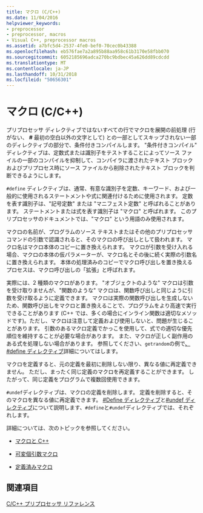 ```yaml
---
title: マクロ (C/C++)
ms.date: 11/04/2016
helpviewer_keywords:
- preprocessor
- preprocessor, macros
- Visual C++, preprocessor macros
ms.assetid: a7bfc5d4-2537-4fe0-bef0-70cec0b43388
ms.openlocfilehash: eb576fae7a2a895b88aa958c61b3170e58fbb070
ms.sourcegitcommit: 6052185696adca270bc9bdbec45a626dd89cdcdd
ms.translationtype: MT
ms.contentlocale: ja-JP
ms.lasthandoff: 10/31/2018
ms.locfileid: "50656301"
---
```

# <a name="macros-cc"></a>マクロ (C/C++)
プリプロセッサ ディレクティブではないすべての行でマクロを展開の前処理 (行がない、 **#** 最初の空白以外の文字として) との一部としてスキップされない一部のディレクティブの部分で、条件付きコンパイルします。 "条件付きコンパイル" ディレクティブは、定数式または識別子をテストすることによってソース ファイルの一部のコンパイルを抑制して、コンパイラに渡されたテキスト ブロックおよびプリプロセス時にソース ファイルから削除されたテキスト ブロックを判断できるようにします。

`#define` ディレクティブは、通常、有意な識別子を定数、キーワード、および一般的に使用されるステートメントや式に関連付けるために使用されます。 定数を表す識別子は、"記号定数" または "マニフェスト定数" と呼ばれることがあります。 ステートメントまたは式を表す識別子は "マクロ" と呼ばれます。 このプリプロセッサのドキュメントでは、"マクロ" という用語のみ使用されます。

マクロの名前が、プログラムのソース テキストまたはその他のプリプロセッサ コマンドの引数で認識されると、そのマクロの呼び出しとして扱われます。 マクロ名はマクロ本体のコピーに置き換えられます。 マクロが引数を受け入れる場合、マクロの本体の仮パラメーターが、マクロ名とその後に続く実際の引数名に置き換えられます。 本体の処理済みのコピーでマクロ呼び出しを置き換えるプロセスは、マクロ呼び出しの「拡張」と呼ばれます。

実際には、2 種類のマクロがあります。 "オブジェクトのような" マクロは引数を受け取りませんが、"関数のような" マクロは、関数呼び出しと同じように引数を受け取るように定義できます。 マクロは実際の関数呼び出しを生成しないため、関数呼び出しをマクロと置き換えることで、プログラムをより高速で実行できることがあります  (C++ では、多くの場合にインライン関数は適切なメソッドです)。ただし、マクロは注意して定義および使用しないと、問題が生じることがあります。 引数のあるマクロ定義でかっこを使用して、式での適切な優先順位を維持することが必要な場合があります。 また、マクロが正しく副作用のある式を処理しない場合があります。 参照してください、`getrandom`の例で[、#define ディレクティブ](../preprocessor/hash-define-directive-c-cpp.md)詳細についてはします。

マクロを定義すると、元の定義を最初に削除しない限り、異なる値に再定義できません。 ただし、まったく同じ定義のマクロを再定義することができます。 したがって、同じ定義をプログラムで複数回使用できます。

`#undef`ディレクティブは、マクロの定義を削除します。 定義を削除すると、そのマクロを異なる値に再定義できます。 [#Define ディレクティブ](../preprocessor/hash-define-directive-c-cpp.md)と[#undef ディレクティブ](../preprocessor/hash-undef-directive-c-cpp.md)について説明します、`#define`と`#undef`ディレクティブでは、それぞれします。

詳細については、次のトピックを参照してください。

- [マクロと C++](../preprocessor/macros-and-cpp.md)

- [可変個引数マクロ](../preprocessor/variadic-macros.md)

- [定義済みマクロ](../preprocessor/predefined-macros.md)

## <a name="see-also"></a>関連項目

[C/C++ プリプロセッサ リファレンス](../preprocessor/c-cpp-preprocessor-reference.md)
